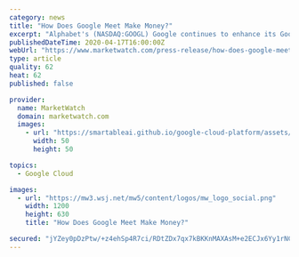 ```yaml
---
category: news
title: "How Does Google Meet Make Money?"
excerpt: "Alphabet's (NASDAQ:GOOGL) Google continues to enhance its Google Meet video chat software. Meet is a video chat and video conferencing tool designed specifically for business users. According to Reuters,"
publishedDateTime: 2020-04-17T16:00:00Z
webUrl: "https://www.marketwatch.com/press-release/how-does-google-meet-make-money-2020-04-17"
type: article
quality: 62
heat: 62
published: false

provider:
  name: MarketWatch
  domain: marketwatch.com
  images:
    - url: "https://smartableai.github.io/google-cloud-platform/assets/images/organizations/marketwatch.com-50x50.jpg"
      width: 50
      height: 50

topics:
  - Google Cloud

images:
  - url: "https://mw3.wsj.net/mw5/content/logos/mw_logo_social.png"
    width: 1200
    height: 630
    title: "How Does Google Meet Make Money?"

secured: "jYZey0pDzPtw/+z4ehSp4R7ci/RDtZDx7qx7kBKKnMAXAsM+e2ECJx6Yy1rNC0qR0SSLxfJVZvnlLqVuGGKfrHvnZqznqeFd1cMEmfwEwI6OS4QGFnoTXeVXH2HOGxxi/xUTIsAfx5dn7oZnkSBBN3JHwBjnzncO50WlF2EK2uiavlrXhlyUsOBykoZ4bMUpgKmMj9oGBOZ0KbvSryd/rMZo7uNb7hduU+qsGY+er4Ax9zYklGVct5Jzn+wvZHCdhUkfVsKzgFw8qVn1LvIXotzVzean3m0xGCB1+Z9RuL5cElKkWte64xHa3QLHVZDt;/KzrMX8KOIqYssqnQbajUA=="
---
```


